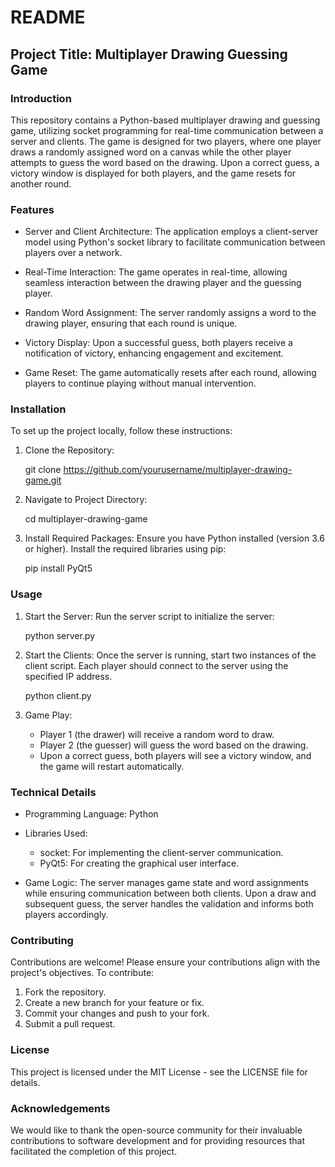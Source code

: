 # README

## Project Title: Multiplayer Drawing Guessing Game

### Introduction

This repository contains a Python-based multiplayer drawing and guessing game, utilizing socket programming for real-time communication between a server and clients. The game is designed for two players, where one player draws a randomly assigned word on a canvas while the other player attempts to guess the word based on the drawing. Upon a correct guess, a victory window is displayed for both players, and the game resets for another round.

### Features

- Server and Client Architecture: The application employs a client-server model using Python's socket library to facilitate communication between players over a network.
  
- Real-Time Interaction: The game operates in real-time, allowing seamless interaction between the drawing player and the guessing player.

- Random Word Assignment: The server randomly assigns a word to the drawing player, ensuring that each round is unique.

- Victory Display: Upon a successful guess, both players receive a notification of victory, enhancing engagement and excitement.

- Game Reset: The game automatically resets after each round, allowing players to continue playing without manual intervention.

### Installation

To set up the project locally, follow these instructions:

1. Clone the Repository:
   
   git clone https://github.com/yourusername/multiplayer-drawing-game.git
   
   
   
2. Navigate to Project Directory:
   
   cd multiplayer-drawing-game

   

3. Install Required Packages:
   Ensure you have Python installed (version 3.6 or higher). Install the required libraries using pip:
   
   pip install PyQt5
   
   

### Usage

1. Start the Server:
   Run the server script to initialize the server:
   
   python server.py
   
   

2. Start the Clients:
   Once the server is running, start two instances of the client script. Each player should connect to the server using the specified IP address.
   
   python client.py
   
   

3. Game Play:
   - Player 1 (the drawer) will receive a random word to draw.
   - Player 2 (the guesser) will guess the word based on the drawing.
   - Upon a correct guess, both players will see a victory window, and the game will restart automatically.

### Technical Details

- Programming Language: Python
- Libraries Used:
  - socket: For implementing the client-server communication.
  - PyQt5: For creating the graphical user interface.
  
- Game Logic: The server manages game state and word assignments while ensuring communication between both clients. Upon a draw and subsequent guess, the server handles the validation and informs both players accordingly.

### Contributing

Contributions are welcome! Please ensure your contributions align with the project's objectives. To contribute:

1. Fork the repository.
2. Create a new branch for your feature or fix.
3. Commit your changes and push to your fork.
4. Submit a pull request.

### License

This project is licensed under the MIT License - see the LICENSE file for details.

### Acknowledgements

We would like to thank the open-source community for their invaluable contributions to software development and for providing resources that facilitated the completion of this project.
